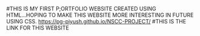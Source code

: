 #THIS IS MY FIRST P;ORTFOLIO WEBSITE CREATED USING HTML...HOPING TO MAKE THIS WEBSITE MORE INTERESTING IN FUTURE USING CSS. 
https://pg-piyush.github.io/NSCC-PROJECT/
#THIS IS THE LINK FOR THIS WEBSITE
